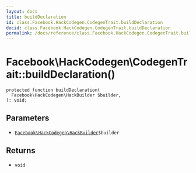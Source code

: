 ```yaml
---
layout: docs
title: buildDeclaration
id: class.Facebook.HackCodegen.CodegenTrait.buildDeclaration
docid: class.Facebook.HackCodegen.CodegenTrait.buildDeclaration
permalink: /docs/reference/class.Facebook.HackCodegen.CodegenTrait.buildDeclaration.md
---
```

# Facebook\\HackCodegen\\CodegenTrait::buildDeclaration()




``` Hack
protected function buildDeclaration(
  Facebook\HackCodegen\HackBuilder $builder,
): void;
```




## Parameters




- [` Facebook\HackCodegen\HackBuilder `](<class.Facebook.HackCodegen.HackBuilder.md>)`` $builder ``




## Returns




+ ` void `